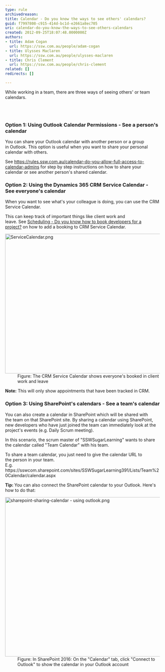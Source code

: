 ```yaml
---
type: rule
archivedreason: 
title: Calendar - Do you know the ways to see others' calendars?
guid: f7997808-c915-414d-bc1d-e2661a8ec705
uri: calendar-do-you-know-the-ways-to-see-others-calendars
created: 2012-09-25T18:07:48.0000000Z
authors:
- title: Adam Cogan
  url: https://ssw.com.au/people/adam-cogan
- title: Ulysses Maclaren
  url: https://ssw.com.au/people/ulysses-maclaren
- title: Chris Clement
  url: https://ssw.com.au/people/chris-clement
related: []
redirects: []

---
```



<p>​While working in a team, there&#160;are three ways of seeing others' or team calendars.​<br></p>
<br><excerpt class='endintro'></excerpt><br>
<h3 class="ssw15-rteElement-H3" style="text-align&#58;left;">Option 1&#58; Using Outlook Calendar Permissions&#160;- See&#160;a person's calendar<br></h3><p>You can share your Outlook calendar with another&#160;person or a group in&#160;Outlook. This option is useful when you want to share your personal calendar with others.<br></p><p>See&#160;<a href="/_layouts/15/FIXUPREDIRECT.ASPX?WebId=3dfc0e07-e23a-4cbb-aac2-e778b71166a2&amp;TermSetId=07da3ddf-0924-4cd2-a6d4-a4809ae20160&amp;TermId=86a7e3f1-964a-47bc-ba84-d28bd42d3df4">https&#58;//rules.ssw.com.au/calendar-do-you-allow-full-access-to-calendar-admins</a>&#160;for step by step instructions on how​&#160;to share your calendar or see another person's shared calendar.<br></p><h3 class="ssw15-rteElement-H3">Option 2&#58; Using the Dynamics&#160;365 CRM&#160;Service Calendar - See&#160;everyone's calendar<br></h3><p>When you want to see what's your colleague is doing, you can use the CRM Service Calendar.<br></p><p>This can&#160;keep track of important things like client w​ork and leave.&#160;See&#160;<a href="/_layouts/15/FIXUPREDIRECT.ASPX?WebId=3dfc0e07-e23a-4cbb-aac2-e778b71166a2&amp;TermSetId=07da3ddf-0924-4cd2-a6d4-a4809ae20160&amp;TermId=d51b4fd0-dc73-4e51-a6fd-e2354b6add89" target="_blank">Scheduling - Do you know how to book developers for a project?</a>&#160;on how to add a booking to CRM Service Calendar.</p><dl class="image"><dt> 
      <img src="/PublishingImages/ServiceCalendar.png" alt="ServiceCalendar.png" style="width&#58;750px;height&#58;454px;" /> 
   </dt><dd>Figure&#58; The CRM Service Calendar shows everyone's booked in client work and leave</dd></dl><blockquote style="margin&#58;0px 0px 0px 40px;border&#58;none;padding&#58;0px;text-align&#58;left;"></blockquote><p> 
   <b>Note&#58;</b> This will only show appointments that have been tracked in CRM. 
   <br></p><h3 class="ssw15-rteElement-H3" style="text-align&#58;left;">Option 3&#58; Using SharePoint's calendars - See a&#160;team's calendar<br></h3><p>You&#160;can also create a calendar in&#160;SharePoint which will be shared with the&#160;team on that SharePoint site.&#160;By sharing a&#160;calendar using SharePoint, new developers who have just joined the team can immediately&#160;look at the project's events (e.g. Daily Scrum meeting).<br></p><p>In this scenario, the scrum master of &quot;SSWSugarLearning&quot; wants to share the&#160;calendar called &quot;Team Calendar&quot; with his&#160;team.<br></p><p>To share a team calendar, you just need to give the calendar URL to the&#160;person in your team.<br>​E.g. https&#58;//sswcom.sharepoint.com/sites/SSWSugarLearning391/Lists/Team%20Calendar/calendar.aspx</p><p>
   <strong>Tip&#58; </strong>You can also connect the SharePoint calendar to your&#160;Outlook. Here's how to do that&#58; 
   <br></p><dl class="image"><dt> 
      <img src="/SiteAssets/calendar-do-you-know-the-ways-to-share-and-see-others-calendars/sharepoint-sharing-calendar%20-%20using%20outlook.png" alt="sharepoint-sharing-calendar - using outlook.png" style="width&#58;750px;height&#58;518px;" /> 
   </dt><dd>Figure&#58; In SharePoint 2016&#58; On the &quot;Calendar&quot;&#160;tab, click &quot;Connect to Outlook&quot; to show&#160;the calendar in&#160;your Outlook account<br></dd></dl>


